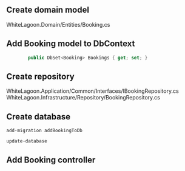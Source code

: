 ## Create domain model
WhiteLagoon.Domain/Entities/Booking.cs


## Add Booking model to DbContext
```cs
        public DbSet<Booking> Bookings { get; set; }
```

## Create repository
WhiteLagoon.Application/Common/Interfaces/IBookingRepository.cs
WhiteLagoon.Infrastructure/Repository/BookingRepository.cs


## Create database
```
add-migration addBookingToDb

update-database
```

## Add Booking controller
